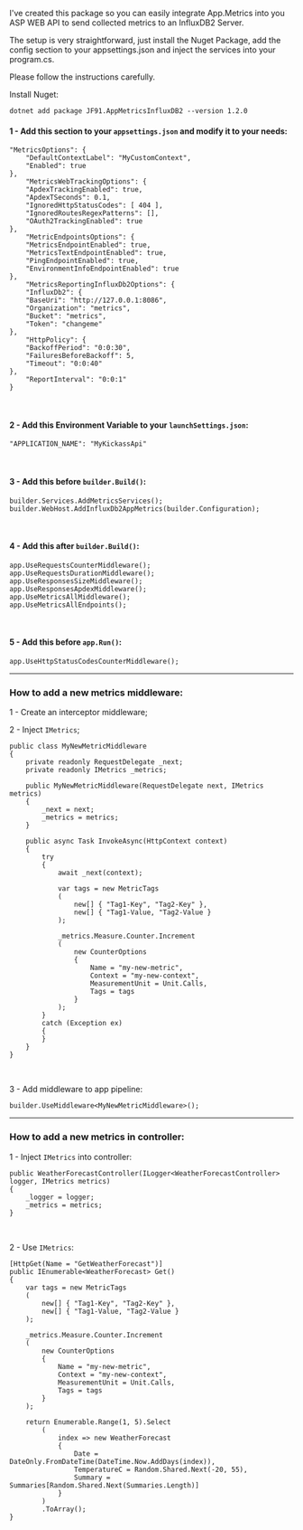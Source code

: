 I've created this package so you can easily integrate App.Metrics into you ASP WEB API to send collected metrics to an InfluxDB2 Server. 

The setup is very straightforward, just install the Nuget Package, add the config section to your appsettings.json and inject the services into your program.cs. 

Please follow the instructions carefully.

Install Nuget:
```
dotnet add package JF91.AppMetricsInfluxDB2 --version 1.2.0
```

#### 1 - Add this section to your ```appsettings.json``` and modify it to your needs:

```
"MetricsOptions": {
    "DefaultContextLabel": "MyCustomContext",
    "Enabled": true
},
    "MetricsWebTrackingOptions": {
    "ApdexTrackingEnabled": true,
    "ApdexTSeconds": 0.1,
    "IgnoredHttpStatusCodes": [ 404 ],
    "IgnoredRoutesRegexPatterns": [],
    "OAuth2TrackingEnabled": true
},
    "MetricEndpointsOptions": {
    "MetricsEndpointEnabled": true,
    "MetricsTextEndpointEnabled": true,
    "PingEndpointEnabled": true,
    "EnvironmentInfoEndpointEnabled": true
},
    "MetricsReportingInfluxDb2Options": {
    "InfluxDb2": {
    "BaseUri": "http://127.0.0.1:8086",
    "Organization": "metrics",
    "Bucket": "metrics",
    "Token": "changeme"
},
    "HttpPolicy": {
    "BackoffPeriod": "0:0:30",
    "FailuresBeforeBackoff": 5,
    "Timeout": "0:0:40"
},
    "ReportInterval": "0:0:1"
}
```

<br>

#### 2 - Add this Environment Variable to your ```launchSettings.json```:
```
"APPLICATION_NAME": "MyKickassApi"
```

<br>

#### 3 - Add this before ```builder.Build()```:
```
builder.Services.AddMetricsServices();
builder.WebHost.AddInfluxDb2AppMetrics(builder.Configuration);
```

<br>

#### 4 - Add this after ```builder.Build()```:
```
app.UseRequestsCounterMiddleware();
app.UseRequestsDurationMiddleware();
app.UseResponsesSizeMiddleware();
app.UseResponsesApdexMiddleware();
app.UseMetricsAllMiddleware();
app.UseMetricsAllEndpoints();
```

<br>

#### 5 - Add this before ```app.Run()```:
```
app.UseHttpStatusCodesCounterMiddleware();
```

---


### How to add a new metrics middleware:

1 - Create an interceptor middleware;

2 - Inject ```IMetrics```;

```
public class MyNewMetricMiddleware
{
    private readonly RequestDelegate _next;
    private readonly IMetrics _metrics;

    public MyNewMetricMiddleware(RequestDelegate next, IMetrics metrics)
    {
        _next = next;
        _metrics = metrics;
    }

    public async Task InvokeAsync(HttpContext context)
    {
        try
        {
            await _next(context);

            var tags = new MetricTags
            (
                new[] { "Tag1-Key", "Tag2-Key" },
                new[] { "Tag1-Value, "Tag2-Value }
            );

            _metrics.Measure.Counter.Increment
            (
                new CounterOptions
                {
                    Name = "my-new-metric",
                    Context = "my-new-context",
                    MeasurementUnit = Unit.Calls,
                    Tags = tags
                }
            );
        }
        catch (Exception ex)
        {
        }
    }
}
```

<br>

3 - Add middleware to app pipeline:
```
builder.UseMiddleware<MyNewMetricMiddleware>();
```

---

### How to add a new metrics in controller:
1 - Inject ```IMetrics``` into controller:

```
public WeatherForecastController(ILogger<WeatherForecastController> logger, IMetrics metrics)
{
    _logger = logger;
    _metrics = metrics;
}
```

<br>

2 - Use ```IMetrics```:
```
[HttpGet(Name = "GetWeatherForecast")]
public IEnumerable<WeatherForecast> Get()
{
    var tags = new MetricTags
    (
        new[] { "Tag1-Key", "Tag2-Key" },
        new[] { "Tag1-Value, "Tag2-Value }
    );
    
    _metrics.Measure.Counter.Increment
    (
        new CounterOptions
        {
            Name = "my-new-metric",
            Context = "my-new-context",
            MeasurementUnit = Unit.Calls,
            Tags = tags
        }
    );

    return Enumerable.Range(1, 5).Select
        (
            index => new WeatherForecast
            {
                Date = DateOnly.FromDateTime(DateTime.Now.AddDays(index)),
                TemperatureC = Random.Shared.Next(-20, 55),
                Summary = Summaries[Random.Shared.Next(Summaries.Length)]
            }
        )
        .ToArray();
}
```
